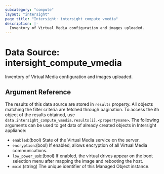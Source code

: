 ```yaml
---
subcategory: "compute"
layout: "intersight"
page_title: "Intersight: intersight_compute_vmedia"
description: |-
  Inventory of Virtual Media configuration and images uploaded.
---
```


# Data Source: intersight_compute_vmedia
Inventory of Virtual Media configuration and images uploaded.
## Argument Reference
The results of this data source are stored in `results` property.
All objects matching the filter criteria are fetched through pagination.
To access the ith object of the results obtained, use `data.intersight_compute_vmedia.results[i].<propertyname>`.
The following arguments can be used to get data of already created objects in Intersight appliance:
* `enabled`:(bool) State of the Virtual Media service on the server. 
* `encryption`:(bool) If enabled, allows encryption of all Virtual Media communications. 
* `low_power_usb`:(bool) If enabled, the virtual drives appear on the boot selection menu after mapping the image and rebooting the host. 
* `moid`:(string) The unique identifier of this Managed Object instance. 
 